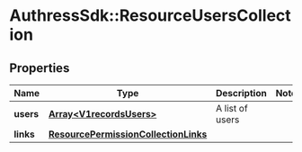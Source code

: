 # AuthressSdk::ResourceUsersCollection

## Properties
Name | Type | Description | Notes
------------ | ------------- | ------------- | -------------
**users** | [**Array&lt;V1recordsUsers&gt;**](V1recordsUsers.md) | A list of users | 
**links** | [**ResourcePermissionCollectionLinks**](ResourcePermissionCollectionLinks.md) |  | 

